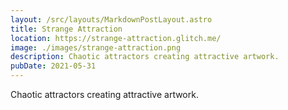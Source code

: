 ```yaml
---
layout: /src/layouts/MarkdownPostLayout.astro
title: Strange Attraction
location: https://strange-attraction.glitch.me/
image: ./images/strange-attraction.png
description: Chaotic attractors creating attractive artwork.
pubDate: 2021-05-31
---
```

Chaotic attractors creating attractive artwork.
